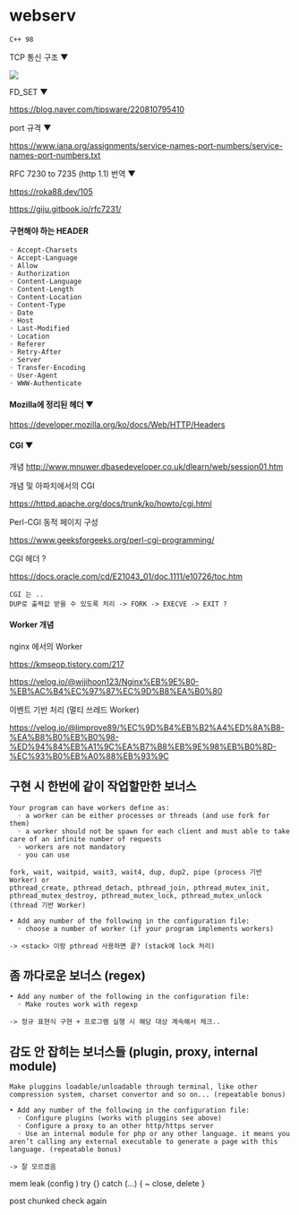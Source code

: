 # webserv
`C++ 98`

TCP 통신 구조 ▼

![](https://img1.daumcdn.net/thumb/R1280x0/?scode=mtistory2&fname=http%3A%2F%2Fcfile25.uf.tistory.com%2Fimage%2F996C94405A95011410F0B9)


FD_SET ▼

https://blog.naver.com/tipsware/220810795410


port 규격 ▼

https://www.iana.org/assignments/service-names-port-numbers/service-names-port-numbers.txt



RFC 7230 to 7235 (http 1.1) 번역 ▼

https://roka88.dev/105

https://giju.gitbook.io/rfc7231/



#### 구현해야 하는 HEADER
```
◦ Accept-Charsets
◦ Accept-Language
◦ Allow
◦ Authorization
◦ Content-Language
◦ Content-Length
◦ Content-Location
◦ Content-Type
◦ Date
◦ Host
◦ Last-Modified
◦ Location
◦ Referer
◦ Retry-After
◦ Server
◦ Transfer-Encoding
◦ User-Agent
◦ WWW-Authenticate
```



#### Mozilla에 정리된 헤더 ▼

https://developer.mozilla.org/ko/docs/Web/HTTP/Headers



#### CGI ▼

개념
http://www.mnuwer.dbasedeveloper.co.uk/dlearn/web/session01.htm

개념 및 아파치에서의 CGI

https://httpd.apache.org/docs/trunk/ko/howto/cgi.html

Perl-CGI 동적 페이지 구성

https://www.geeksforgeeks.org/perl-cgi-programming/

CGI 헤더 ?

https://docs.oracle.com/cd/E21043_01/doc.1111/e10726/toc.htm


```
CGI 는 ..
DUP로 출력값 받을 수 있도록 처리 -> FORK -> EXECVE -> EXIT ?
```



#### Worker 개념

nginx 에서의 Worker

https://kmseop.tistory.com/217

https://velog.io/@wijihoon123/Nginx%EB%9E%80-%EB%AC%B4%EC%97%87%EC%9D%B8%EA%B0%80

이벤트 기반 처리 (멀티 쓰레드 Worker)

https://velog.io/@limprove89/%EC%9D%B4%EB%B2%A4%ED%8A%B8-%EA%B8%B0%EB%B0%98-%ED%94%84%EB%A1%9C%EA%B7%B8%EB%9E%98%EB%B0%8D-%EC%93%B0%EB%A0%88%EB%93%9C









## 구현 시 한번에 같이 작업할만한 보너스
```
Your program can have workers define as:
  ◦ a worker can be either processes or threads (and use fork for them)
  ◦ a worker should not be spawn for each client and must able to take care of an infinite number of requests
  ◦ workers are not mandatory
  ◦ you can use

fork, wait, waitpid, wait3, wait4, dup, dup2, pipe (process 기반 Worker) or
pthread_create, pthread_detach, pthread_join, pthread_mutex_init, pthread_mutex_destroy, pthread_mutex_lock, pthread_mutex_unlock (thread 기반 Worker)

• Add any number of the following in the configuration file:
  ◦ choose a number of worker (if your program implements workers)

-> <stack> 이랑 pthread 사용하면 끝? (stack에 lock 처리)
```

## 좀 까다로운 보너스 (regex)
```
• Add any number of the following in the configuration file:
  ◦ Make routes work with regexp
  
-> 정규 표현식 구현 + 프로그램 실행 시 해당 대상 계속해서 체크..
```

## 감도 안 잡히는 보너스들 (plugin, proxy, internal module)
```
Make pluggins loadable/unloadable through terminal, like other compression system, charset convertor and so on... (repeatable bonus)

• Add any number of the following in the configuration file:
  ◦ Configure plugins (works with pluggins see above)
  ◦ Configure a proxy to an other http/https server
  ◦ Use an internal module for php or any other language. it means you aren’t calling any external executable to generate a page with this language. (repeatable bonus)
  
-> 잘 모르겠음
```


mem leak (config )
try {} catch (...) { ~ close, delete }

post chunked check again
